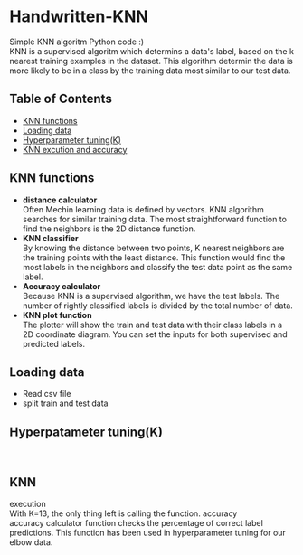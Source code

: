 # Handwritten-KNN
Simple KNN algoritm Python code :)<br />
KNN is a supervised algoritm which determins a data's label, based on the k nearest training examples in the dataset. This algorithm determin the data is more likely to be in a class by the training data most similar to our test data.

## Table of Contents
- [KNN functions](https://github.com/KimiyaVahidMotlagh/Handwritten-KNN/blob/main/README.md#knn-functions)  <br />
- [Loading data](https://github.com/KimiyaVahidMotlagh/Handwritten-KNN/blob/main/README.md#loading-data) <br />
- [Hyperparameter tuning(K)](https://github.com/KimiyaVahidMotlagh/Handwritten-KNN/blob/main/README.md#hyperpatameter-tuningk) <br />
- [KNN excution and accuracy](https://github.com/KimiyaVahidMotlagh/Handwritten-KNN/blob/main/README.md#knn) <br />
## KNN functions
- **distance calculator** <br />
Often Mechin learning data is defined by vectors. KNN algorithm searches for similar training data. The most straightforward function to find the neighbors is the 2D distance function.<br />
- **KNN classifier** <br />
By knowing the distance between two points, K nearest neighbors are the training points with the least distance. This function would find the most labels in the neighbors and classify the test data point as the same label.
- **Accuracy calculator** <br />
Because KNN is a supervised algorithm, we have the test labels. The number of rightly classified labels is divided by the total number of data.
- **KNN plot function** <br />
The plotter will show the train and test data with their class labels in a 2D coordinate diagram. You can set the inputs for both supervised and predicted labels.

## Loading data
- Read csv file <br />
- split train and test data <br />

## Hyperpatameter tuning(K)
<br />

## KNN
execution <br />
With K=13, the only thing left is calling the function. 
accuracy <br />
accuracy calculator function checks the percentage of correct label predictions. This function has been used in hyperparameter tuning for our elbow data.
